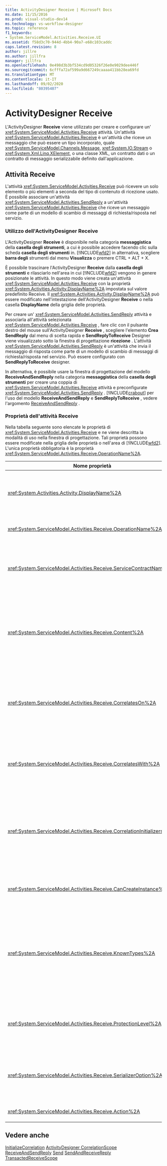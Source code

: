 ```yaml
---
title: ActivityDesigner Receive | Microsoft Docs
ms.date: 11/15/2016
ms.prod: visual-studio-dev14
ms.technology: vs-workflow-designer
ms.topic: reference
f1_keywords:
- System.ServiceModel.Activities.Receive.UI
ms.assetid: f58d3c70-944d-4bb4-90a7-e68c103caddc
caps.latest.revision: 8
author: jillre
ms.author: jillfra
manager: jillfra
ms.openlocfilehash: 0e498d3b3bf534cd9d05326f26e0e9029dee446f
ms.sourcegitcommit: 6cfffa72af599a9d667249caaaa411bb28ea69fd
ms.translationtype: MT
ms.contentlocale: it-IT
ms.lasthandoff: 09/02/2020
ms.locfileid: "80395407"
---
```

# <a name="receive-activity-designer"></a>ActivityDesigner Receive
L'ActivityDesigner **Receive** viene utilizzato per creare e configurare un' <xref:System.ServiceModel.Activities.Receive> attività. Un'attività <xref:System.ServiceModel.Activities.Receive> è un'attività che riceve un messaggio che può essere un tipo incorporato, quale <xref:System.ServiceModel.Channels.Message>, <xref:System.IO.Stream> o <xref:System.Xml.Linq.XElement>, o una classe XML, un contratto dati o un contratto di messaggio serializzabile definito dall'applicazione.

## <a name="the-receive-activity"></a>Attività Receive
 L'attività <xref:System.ServiceModel.Activities.Receive> può ricevere un solo elemento o più elementi a seconda del tipo di contenuto di ricezione usato. È possibile associare un'attività <xref:System.ServiceModel.Activities.SendReply> a un'attività <xref:System.ServiceModel.Activities.Receive> che riceve un messaggio come parte di un modello di scambio di messaggi di richiesta/risposta nel servizio.

### <a name="using-the-receive-activity-designer"></a>Utilizzo dell'ActivityDesigner Receive
 L'ActivityDesigner **Receive** è disponibile nella categoria **messaggistica** della **casella degli strumenti**, a cui è possibile accedere facendo clic sulla scheda **casella degli strumenti** in. [!INCLUDE[wfd2](../includes/wfd2-md.md)] in alternativa, scegliere **barra degli** strumenti dal menu **Visualizza** o premere CTRL + ALT + X.

 È possibile trascinare l'ActivityDesigner **Receive** dalla **casella degli strumenti** e rilasciarlo nell'area in cui [!INCLUDE[wfd2](../includes/wfd2-md.md)] vengono in genere posizionate le attività. In questo modo viene creata un'attività <xref:System.ServiceModel.Activities.Receive> con la proprietà <xref:System.Activities.Activity.DisplayName%2A> impostata sul valore predefinito Receive. Il <xref:System.Activities.Activity.DisplayName%2A> può essere modificato nell'intestazione dell'ActivityDesigner **Receive** o nella casella **DisplayName** della griglia delle proprietà.

 Per creare un' <xref:System.ServiceModel.Activities.SendReply> attività e associarla all'attività selezionata <xref:System.ServiceModel.Activities.Receive> , fare clic con il pulsante destro del mouse sull'ActivityDesigner **Receive** , scegliere l'elemento **Crea SendReply** dal menu di scelta rapida e **SendReplyToReceive** Designer viene visualizzato sotto la finestra di progettazione **ricezione** . L'attività <xref:System.ServiceModel.Activities.SendReply> è un'attività che invia il messaggio di risposta come parte di un modello di scambio di messaggi di richiesta/risposta nel servizio. Può essere configurato con **SendReplyToReceive** designer.

 In alternativa, è possibile usare la finestra di progettazione del modello **ReceiveAndSendReply** nella categoria **messaggistica** della **casella degli strumenti** per creare una coppia di <xref:System.ServiceModel.Activities.Receive> attività e preconfigurate <xref:System.ServiceModel.Activities.SendReply> . [!INCLUDE[crabout](../includes/crabout-md.md)] per l'uso del modello **ReceiveAndSendReply** e **SendReplyToReceive** , vedere l'argomento [ReceiveAndSendReply](../workflow-designer/receiveandsendreply-template-designer.md) .

### <a name="the-receive-activity-properties"></a>Proprietà dell'attività Receive
 Nella tabella seguente sono elencate le proprietà di <xref:System.ServiceModel.Activities.Receive> e ne viene descritta la modalità di uso nella finestra di progettazione. Tali proprietà possono essere modificate nella griglia delle proprietà o nell'area di [!INCLUDE[wfd2](../includes/wfd2-md.md)]. L'unica proprietà obbligatoria è la proprietà <xref:System.ServiceModel.Activities.Receive.OperationName%2A>.

|                              Nome proprietà                               | Obbligatoria |                                                                                                                                                                                                                                                                                                                                                                                         Utilizzo                                                                                                                                                                                                                                                                                                                                                                                         |
|--------------------------------------------------------------------------|----------|---------------------------------------------------------------------------------------------------------------------------------------------------------------------------------------------------------------------------------------------------------------------------------------------------------------------------------------------------------------------------------------------------------------------------------------------------------------------------------------------------------------------------------------------------------------------------------------------------------------------------------------------------------------------------------------------------------------------------------------------------------------------------------------|
|             <xref:System.Activities.Activity.DisplayName%2A>             |  Falso   |                                                                                                                                                                                                                                  Specifica il nome descrittivo dell'attività <xref:System.ServiceModel.Activities.Receive>. Il valore predefinito è Receive.<br /><br /> Sebbene non sia obbligatorio specificare un valore non predefinito per la proprietà descrittiva <xref:System.Activities.Activity.DisplayName%2A>, è consigliabile farlo.                                                                                                                                                                                                                                  |
|      <xref:System.ServiceModel.Activities.Receive.OperationName%2A>      |   Vero   |                                                                                                                                                                                                                                                              Specifica il nome dell'operazione del servizio implementata da questa attività <xref:System.ServiceModel.Activities.Receive>. Questa proprietà viene utilizzata per costruire il valore predefinito per la proprietà **Action** se la proprietà **Action** non è impostata in modo esplicito.                                                                                                                                                                                                                                                               |
|   <xref:System.ServiceModel.Activities.Receive.ServiceContractName%2A>   |  Falso   |                                                                                                                                                                        Specifica il nome del contratto di servizio. Questa proprietà viene usata per raggruppare operazioni del servizio in contratti di servizio singoli. Tutte le attività <xref:System.ServiceModel.Activities.Receive> con lo stesso <xref:System.ServiceModel.Activities.Receive.ServiceContractName%2A> vengono raggruppate nello stesso contratto di servizio (tipo di porta WSDL). Il valore predefinito è il nome CLR completo dell'attività di livello superiore (radice).                                                                                                                                                                         |
|         <xref:System.ServiceModel.Activities.Receive.Content%2A>         |  Falso   |                                                         Specifica il contenuto del messaggio o del parametro da ricevere. Può essere un'attività <xref:System.ServiceModel.Activities.ReceiveMessageContent> o un'attività <xref:System.ServiceModel.Activities.ReceiveParametersContent>. Per modificare questa proprietà, fare clic sul pulsante con i puntini di sospensione accanto al campo **contenuto** nella griglia delle proprietà o fare clic su **Definisci...** accanto all'etichetta di **contenuto** nell'area di progettazione dell'attività di **ricezione** . Entrambi visualizzano la finestra di dialogo **Definizione contenuto** . [!INCLUDE[crabout](../includes/crabout-md.md)] come usare questa casella, vedere l'argomento relativo alla [finestra di dialogo Definizione contenuto](../workflow-designer/content-definition-dialog-box.md) .                                                          |
|      <xref:System.ServiceModel.Activities.Receive.CorrelatesOn%2A>       |  Falso   |                                                                                                          Specifica le correlazioni tra le attività <xref:System.ServiceModel.Activities.Receive> nelle operazioni del servizio di un flusso di lavoro con un oggetto <xref:System.ServiceModel.MessageQuerySet>. Fare clic sul pulsante con i puntini di sospensione accanto alla <xref:System.ServiceModel.Activities.Receive.CorrelatesOn%2A> proprietà nella griglia proprietà per aprire la finestra di dialogo **definizione CorrelatesOn** . [!INCLUDE[crabout](../includes/crabout-md.md)] l'uso di questa finestra di dialogo, vedere l'argomento relativo alla finestra di [dialogo Definizione contenuto](../workflow-designer/content-definition-dialog-box.md) .                                                                                                           |
|     <xref:System.ServiceModel.Activities.Receive.CorrelatesWith%2A>      |  Falso   |                                                                                                                             Specifica l'oggetto <xref:System.ServiceModel.Activities.CorrelationHandle> usato per indirizzare il messaggio all'istanza del flusso di lavoro appropriata.<br /><br /> Fare clic sul pulsante con i puntini di sospensione accanto alla <xref:System.ServiceModel.Activities.Receive.CorrelatesWith%2A> proprietà nella griglia proprietà per aprire la finestra di dialogo **Editor espressioni** . [!INCLUDE[crabout](../includes/crabout-md.md)] per usare questa finestra di dialogo, vedere l'argomento [procedura: usare l'editor di espressioni](../workflow-designer/how-to-use-the-expression-editor.md) .                                                                                                                             |
| <xref:System.ServiceModel.Activities.Receive.CorrelationInitializers%2A> |  Falso   |                                               Specifica la raccolta di oggetti <xref:System.ServiceModel.Activities.CorrelationInitializer> che inizializzano più oggetti <xref:System.ServiceModel.Activities.CorrelationHandle> che configurano questa attività <xref:System.ServiceModel.Activities.Receive> all'interno del flusso di lavoro. Fare clic sul pulsante con i puntini di sospensione accanto alla <xref:System.ServiceModel.Activities.Receive.CorrelationInitializers%2A> proprietà nella griglia proprietà per aprire la finestra di dialogo **Aggiungi inizializzatori di correlazione** . [!INCLUDE[crabout](../includes/crabout-md.md)] con questa casella, vedere l'argomento relativo alla finestra di [dialogo Aggiungi CorrelationInitializers](../workflow-designer/add-correlationinitializers-dialog-box.md) .                                                |
|    <xref:System.ServiceModel.Activities.Receive.CanCreateInstance%2A>    |  Falso   |                                                                                                                                                                                                                       Specifica un valore che determina se viene creata una nuova istanza del flusso di lavoro per elaborare il messaggio se quest'ultimo non è correlato a un'istanza del flusso di lavoro esistente. Se il valore è impostato su **true**, viene creata una nuova istanza del flusso di lavoro per elaborare il messaggio quando il messaggio non è correlato a un'istanza del flusso di lavoro esistente.                                                                                                                                                                                                                       |
|       <xref:System.ServiceModel.Activities.Receive.KnownTypes%2A>        |  Falso   | Specifica una raccolta di tipi noti per l'operazione del servizio implementata da questa attività <xref:System.ServiceModel.Activities.Receive>. Questa proprietà deve essere usata insieme alla proprietà <xref:System.ServiceModel.Activities.Receive.SerializerOption%2A> impostata su <xref:System.Runtime.Serialization.DataContractSerializer>. Viene ignorata se viene usato <xref:System.Xml.Serialization.XmlSerializer>.<br /><br /> Fare clic sul pulsante con i puntini di sospensione accanto al campo **knownTypes** nella griglia delle proprietà per visualizzare la finestra di dialogo **Editor raccolta** di tipi con cui è possibile aggiungere i tipi appropriati. [!INCLUDE[crabout](../includes/crabout-md.md)] utilizzando questa casella, vedere l'argomento della finestra di [dialogo Editor raccolta di tipi](../workflow-designer/type-collection-editor-dialog-box.md) . |
|     <xref:System.ServiceModel.Activities.Receive.ProtectionLevel%2A>     |  Falso   |                                                                                                                                                                      Specifica il tipo di <xref:System.Net.Security.ProtectionLevel> applicato al messaggio.<br /><br /> 1.  <xref:System.Net.Security.ProtectionLevel> indica solo l'autenticazione.<br />2.  <xref:System.Net.Security.ProtectionLevel> indica i dati del segno che consentono di garantire l'integrità dei dati trasmessi.<br />3.  <xref:System.Net.Security.ProtectionLevel> significa crittografare e firmare i dati per garantire la riservatezza e l'integrità dei dati trasmessi.                                                                                                                                                                      |
|    <xref:System.ServiceModel.Activities.Receive.SerializerOption%2A>     |  Falso   |                                                                                                                                                         Specifica il tipo di serializzatore da usare per l'operazione del servizio implementata dall'attività <xref:System.ServiceModel.Activities.Receive>. Il valore predefinito è <xref:System.Runtime.Serialization.DataContractSerializer>, che serializza e deserializza un'istanza di un tipo in un documento o un flusso XML che usa un contratto dati fornito. È inoltre possibile usare <xref:System.Xml.Serialization.XmlSerializer> se è richiesto un maggiore controllo sul codice XML.                                                                                                                                                         |
|         <xref:System.ServiceModel.Activities.Receive.Action%2A>          |  Falso   |                                                                                                                                                                                                                                                                                              Specifica l'intestazione Action del messaggio. Se non è impostata in modo esplicito, il valore predefinito è: `https://tempuri.org/{service contract namespace}/{service contract name}/{operation name}` .                                                                                                                                                                                                                                                                                               |

## <a name="see-also"></a>Vedere anche
 [InitializeCorrelation](../workflow-designer/initializecorrelation-activity-designer.md) [ActivityDesigner CorrelationScope](../workflow-designer/correlationscope-activity-designer.md) [ReceiveAndSendReply](../workflow-designer/receiveandsendreply-template-designer.md) [Send](../workflow-designer/send-activity-designer.md) [SendAndReceiveReply](../workflow-designer/sendandreceivereply-template-designer.md) [TransactedReceiveScope](../workflow-designer/transactedreceivescope-activity-designer.md)